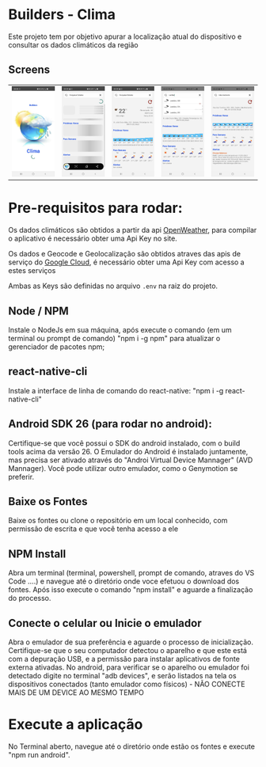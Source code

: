 # Builders - Clima
Este projeto tem por objetivo apurar a localização atual do dispositivo e consultar os dados climáticos da região

<h2>Screens</h2>
<table>
  <tr>
    <td><img src="https://github.com/nosphera/builders-weather/blob/main/screenshots/01.jpeg" /></td>
    <td><img src="https://github.com/nosphera/builders-weather/blob/main/screenshots/02.jpeg" /></td>
    <td><img src="https://github.com/nosphera/builders-weather/blob/main/screenshots/05.jpeg" /></td>
    <td><img src="https://github.com/nosphera/builders-weather/blob/main/screenshots/04.jpeg" /></td>
    <td><img src="https://github.com/nosphera/builders-weather/blob/main/screenshots/03.jpeg" /></td>
  </tr>
</table>

# Pre-requisitos para rodar:

Os dados climáticos são obtidos a partir da api [OpenWeather](https://openweathermap.org/api), para compilar o aplicativo é necessário obter uma Api Key no site.

Os dados e Geocode e Geolocalização são obtidos atraves das apis de serviço do [Google Cloud](https://cloud.google.com/docs), é necessário obter uma Api Key com acesso a estes serviços

Ambas as Keys são definidas no arquivo ``` .env ``` na raiz do projeto.

## Node / NPM
Instale o NodeJs em sua máquina, após execute o comando (em um terminal ou prompt de comando) "npm i -g npm" para atualizar o gerenciador de pacotes npm;

## react-native-cli
Instale a interface de linha de comando do react-native: "npm i -g react-native-cli"

## Android SDK 26 (para rodar no android):
Certifique-se que você possui o SDK do android instalado, com o build tools acima da versão 26. O Emulador do Android é instalado juntamente, mas precisa ser ativado através do "Androi Virtual Device Mannager" (AVD Mannager). Você pode utilizar outro emulador, como o Genymotion se preferir.

## Baixe os Fontes
Baixe os fontes ou clone o repositório em um local conhecido, com permissão de escrita e que você tenha acesso a ele

## NPM Install
Abra um terminal (terminal, powershell, prompt de comando, atraves do VS Code ....) e navegue até o diretório onde voce efetuou o download dos fontes. Após isso execute o comando "npm install" e aguarde a finalização do processo.

## Conecte o celular ou Inicie o emulador
Abra o emulador de sua preferência e aguarde o processo de inicialização. Certifique-se que o seu computador detectou o aparelho e que este está com a depuração USB, e a permissão para instalar aplicativos de fonte externa ativadas. No android, para verificar se o aparelho ou emulador foi detectado digite no terminal "adb devices", e serão listados na tela os dispositivos conectados (tanto emulador como físicos) - NÃO CONECTE MAIS DE UM DEVICE AO MESMO TEMPO

# Execute a aplicação
No Terminal aberto, navegue até o diretório onde estão os fontes e execute "npm run android".